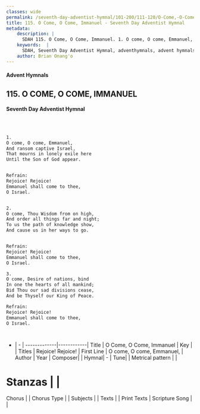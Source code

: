 ```yaml
---
classes: wide
permalink: /seventh-day-adventist-hymnal/101-200/111-120/O-Come,-O-Come,-Immanuel/
title: 115. O Come, O Come, Immanuel - Seventh Day Adventist Hymnal
metadata:
    description: |
      SDAH 115. O Come, O Come, Immanuel. 1. O come, O come, Emmanuel, And ransom captive Israel, That mourns in lonely exile here Until the Son of God appear. 
    keywords:  |
      SDAH, Seventh Day Adventist Hymnal, adventhymnals, advent hymnals, O Come, O Come, Immanuel, O come, O come, Emmanuel, ,Rejoice! Rejoice!
    author: Brian Onang'o
---
```


#### Advent Hymnals
## 115. O COME, O COME, IMMANUEL
#### Seventh Day Adventist Hymnal

```txt



1.
O come, O come, Emmanuel,
And ransom captive Israel,
That mourns in lonely exile here
Until the Son of God appear.


Refrain:
Rejoice! Rejoice!
Emmanuel shall come to thee,
O Israel.


2.
O come, Thou Wisdom from on high,
And order all things far and night;
To us the path of knowledge show,
And cause us in her ways to go.


Refrain:
Rejoice! Rejoice!
Emmanuel shall come to thee,
O Israel.

3.
O come, Desire of nations, bind
In one the hearts of all mankind;
Bid Thou our sad divisions cease,
And be Thyself our King of Peace.

Refrain:
Rejoice! Rejoice!
Emmanuel shall come to thee,
O Israel.




```

- |   -  |
-------------|------------|
Title | O Come, O Come, Immanuel |
Key |  |
Titles | Rejoice! Rejoice! |
First Line | O come, O come, Emmanuel, |
Author | 
Year | 
Composer|  |
Hymnal|  - |
Tune|  |
Metrical pattern | |
# Stanzas |  |
Chorus |  |
Chorus Type |  |
Subjects |  |
Texts |  |
Print Texts | 
Scripture Song |  |
  
